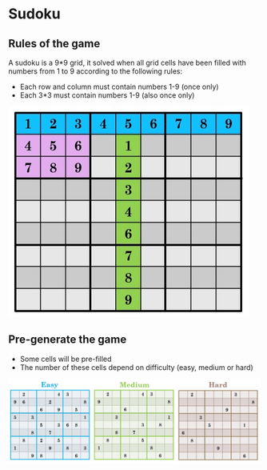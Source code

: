 # Sudoku
## Rules of the game
A sudoku is a 9*9 grid, it solved when all grid cells have been filled with numbers from 1 to 9 according to the following rules:
- Each row and column must contain numbers 1-9 (once only)
- Each 3*3 must contain numbers 1-9 (also once only)

![Alt text](./images/sudoku1.jpg)

## Pre-generate the game
- Some cells will be pre-filled 
- The number of these cells depend on difficulty (easy, medium or hard)

![Alt text](./images/sudoku_diffculty.jpg)